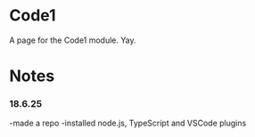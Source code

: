 # Code1


A page for the Code1 module. Yay.

# Notes
### 18.6.25

-made a repo
-installed node.js, TypeScript and VSCode plugins

